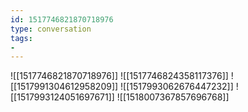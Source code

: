 ```yaml
---
id: 1517746821870718976
type: conversation
tags:
- 
---
```

![[1517746821870718976]]
![[1517746824358117376]]
![[1517991304612958209]]
![[1517993062676447232]]
![[1517993124051697671]]
![[1518007367857696768]]

